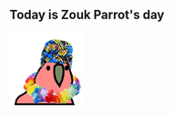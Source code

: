 <h2>Today is Zouk Parrot's day</h2><img src="https://raw.githubusercontent.com/jmhobbs/cultofthepartyparrot.com/master/parrots/hd/zoukparrot.gif" />